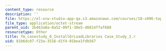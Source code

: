 ```yaml
---
content_type: resource
description: ''
file: https://ol-ocw-studio-app-qa.s3.amazonaws.com/courses/18-s096-topics-in-mathematics-with-applications-in-finance-fall-2013/81b6dc87f23a3516d1f401bea1fdb567_fm_casestudy_0_InstallOrLoadLibraries%20Case_Study_2.r
file_type: application/octet-stream
parent_uid: 2b463a8a-0a52-09f1-38e5-d6814ffaf688
resourcetype: Other
title: fm_casestudy_0_InstallOrLoadLibraries Case_Study_2.r
uid: 81b6dc87-f23a-3516-d1f4-01bea1fdb567
---
```

